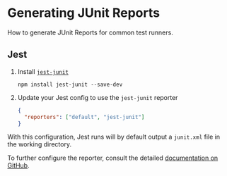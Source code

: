 # Generating JUnit Reports

How to generate JUnit Reports for common test runners.

## Jest

1. Install [`jest-junit`](https://github.com/jest-community/jest-junit)

   ```shell
   npm install jest-junit --save-dev
   ```

2. Update your Jest config to use the `jest-junit` reporter

   ```json
   {
     "reporters": ["default", "jest-junit"]
   }
   ```

With this configuration, Jest runs will by default output a `junit.xml` file in the working directory.

To further configure the reporter, consult the detailed [documentation on GitHub](https://github.com/jest-community/jest-junit?tab=readme-ov-file#jest-junit).
